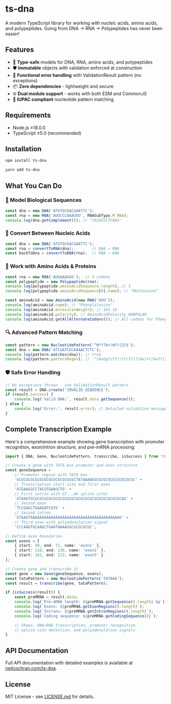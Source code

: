 # **ts-dna**

A modern TypeScript library for working with nucleic acids, amino acids, and polypeptides. Going from DNA → RNA → Polypeptides has never been easier!

## Features

- 🧬 **Type-safe** models for DNA, RNA, amino acids, and polypeptides
- 🛡️ **Immutable** objects with validation enforced at construction
- 🔄 **Functional error handling** with ValidationResult pattern (no exceptions)
- 📦 **Zero dependencies** - lightweight and secure
- 🌐 **Dual module support** - works with both ESM and CommonJS
- 🧪 **IUPAC compliant** nucleotide pattern matching

## Requirements

- Node.js ≥18.0.0
- TypeScript ≥5.0 (recommended)

## Installation

```bash
npm install ts-dna
```

```bash
yarn add ts-dna
```

## What You Can Do

### 🧬 Model Biological Sequences

```typescript
const dna = new DNA('ATGTGCGACGAATTC');
const rna = new RNA('AUGCCCAAAUUU', RNASubType.M_RNA);
console.log(dna.getComplement()); // "TACGCGCTCAAG"
```

### 🔄 Convert Between Nucleic Acids

```typescript
const dna = new DNA('ATGTGCGACGAATTC');
const rna = convertToRNA(dna);        // DNA → RNA
const backToDna = convertToDNA(rna);  // RNA → DNA
```

### 🧪 Work with Amino Acids & Proteins

```typescript
const rna = new RNA('AUGAAAGGG');  // 3 codons
const polypeptide = new Polypeptide(rna);
console.log(polypeptide.aminoAcidSequence.length); // 3
console.log(polypeptide.aminoAcidSequence[0].name); // "Methionine"

const aminoAcid = new AminoAcid(new RNA('UUU'));
console.log(aminoAcid.name); // "Phenylalanine"
console.log(aminoAcid.molecularWeight); // 165.19
console.log(aminoAcid.polarity); // AminoAcidPolarity.NONPOLAR
console.log(aminoAcid.getAllAlternateCodons()); // All codons for Phenylalanine
```

### 🔍 Advanced Pattern Matching

```typescript
const pattern = new NucleotidePattern('^N*Y?A+(WY){3}$');
const dna = new DNA('ATCGATCGCAAAACTCTC');
console.log(pattern.matches(dna)); // true
console.log(pattern.patternRegex); // '^[AaGgCcTt]*[CcTt]?[Aa]+([AaTt][CcTt]){3}$'
```

### 🛡️ Safe Error Handling

```typescript
// No exceptions thrown - use ValidationResult pattern
const result = DNA.create('INVALID_SEQUENCE');
if (result.success) {
    console.log('Valid DNA:', result.data.getSequence());
} else {
    console.log('Error:', result.error); // Detailed validation message
}
```

## Complete Transcription Example

Here's a comprehensive example showing gene transcription with promoter recognition, exon/intron structure, and pre-mRNA processing:

```typescript
import { DNA, Gene, NucleotidePattern, transcribe, isSuccess } from 'ts-dna';

// Create a gene with TATA box promoter and exon structure
const geneSequence =
    // Promoter region with TATA box
    'GCGCGCGCGCGCGCGCGCGCGCGCGCTATAAAAGGCGCGCGCGCGCGCGCGC' +
    // Transcription start site and first exon
    'ATGAAGGCCTACGTGAAGCTG' +
    // First intron with GT...AG splice sites
    'GTAAGTGCGCGCGCGCGCGCGCGCGCGCGCGCGCGCGCGCGCGCGCAG' +
    // Second exon
    'TCCGAGCTGAAGATCGTG' +
    // Second intron
    'GTAAGTAAAAAAAAAAAAAAAAAAAAAAAAAAAAAAAAAAAAAAAG' +
    // Third exon with polyadenylation signal
    'CCCAAGTGCAAGCTGAATAAAAGGCGCGCGCGC';

// Define exon boundaries
const exons = [
    { start: 50, end: 71, name: 'exon1' },
    { start: 118, end: 136, name: 'exon2' },
    { start: 181, end: 213, name: 'exon3' }
];

// Create gene and transcribe it
const gene = new Gene(geneSequence, exons);
const tataPattern = new NucleotidePattern('TATAAA');
const result = transcribe(gene, tataPattern);

if (isSuccess(result)) {
    const preMRNA = result.data;
    console.log(`Pre-mRNA length: ${preMRNA.getSequence().length} bp`);
    console.log(`Exons: ${preMRNA.getExonRegions().length}`);
    console.log(`Introns: ${preMRNA.getIntronRegions().length}`);
    console.log(`Coding sequence: ${preMRNA.getCodingSequence()}`);

    // Shows: DNA→RNA transcription, promoter recognition,
    // splice site detection, and polyadenylation signals
}
```

## API Documentation

Full API documentation with detailed examples is available at [neilcochran.com/ts-dna](http://www.neilcochran.com/ts-dna/).

## License

MIT License - see [LICENSE.md](LICENSE.md) for details.